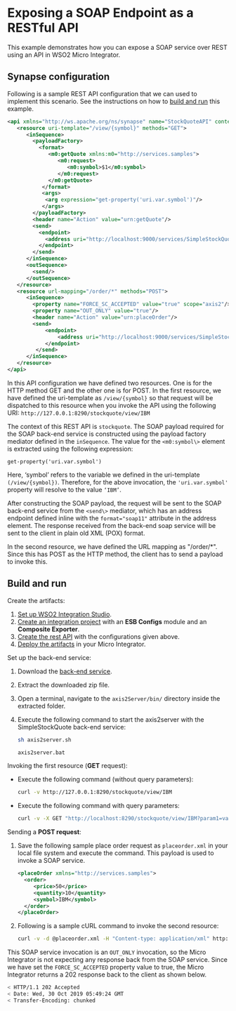 # Exposing a SOAP Endpoint as a RESTful API
    
This example demonstrates how you can expose a SOAP service over REST using an API in WSO2 Micro Integrator.
    
## Synapse configuration
    
Following is a sample REST API configuration that we can used to implement this scenario. See the instructions on how to [build and run](#build-and-run) this example.
        
```xml
<api xmlns="http://ws.apache.org/ns/synapse" name="StockQuoteAPI" context="/stockquote">
   <resource uri-template="/view/{symbol}" methods="GET">
      <inSequence>
        <payloadFactory>
          <format>
             <m0:getQuote xmlns:m0="http://services.samples">
                <m0:request>
                   <m0:symbol>$1</m0:symbol>
                </m0:request>
             </m0:getQuote>
           </format>
           <args>
            <arg expression="get-property('uri.var.symbol')"/>
           </args>
        </payloadFactory>
        <header name="Action" value="urn:getQuote"/>
        <send>
          <endpoint>
            <address uri="http://localhost:9000/services/SimpleStockQuoteService" format="soap11"/>
          </endpoint>
        </send>
      </inSequence>
      <outSequence>
        <send/>
      </outSequence>
   </resource>
   <resource url-mapping="/order/*" methods="POST">
      <inSequence>
        <property name="FORCE_SC_ACCEPTED" value="true" scope="axis2"/>
        <property name="OUT_ONLY" value="true"/>
        <header name="Action" value="urn:placeOrder"/>
        <send>
            <endpoint>
                <address uri="http://localhost:9000/services/SimpleStockQuoteService" format="soap11"/>
            </endpoint>
         </send>
      </inSequence>      
   </resource>
</api>
```

In this API configuration we have defined two resources. One is for the HTTP method GET and the other one is for POST. In the first resource, we have defined the uri-template as `/view/{symbol}` so that request will be dispatched to this resource when you invoke the API using the following URI: `http://127.0.0.1:8290/stockquote/view/IBM`
    
The context of this REST API is `stockquote`. The SOAP payload required for the SOAP back-end service is constructed using the payload factory mediator defined in the `inSequence`. The value for the `<m0:symbol\>` element is extracted using the following expression:
    
`get-property('uri.var.symbol')`
    
Here, ‘symbol’ refers to the variable we defined in the uri-template `(/view/{symbol})`. Therefore, for the above invocation, the `'uri.var.symbol'` property will resolve to the value `‘IBM’`.
    
After constructing the SOAP payload, the request will be sent to the SOAP back-end service from the `<send\>` mediator, which has an address endpoint defined inline with the `format="soap11"` attribute in the address element. The response received from the back-end soap service will be sent to the client in plain old XML (POX) format.
    
In the second resource, we have defined the URL mapping as "/order/\*". Since this has POST as the HTTP method, the client has to send a payload to invoke this. 

## Build and run

Create the artifacts:

1. [Set up WSO2 Integration Studio]({{base_path}}/develop/installing-wso2-integration-studio).
2. [Create an integration project]({{base_path}}/develop/create-integration-project) with an <b>ESB Configs</b> module and an <b>Composite Exporter</b>.
3. [Create the rest API]({{base_path}}/develop/creating-artifacts/creating-an-api) with the configurations given above.
4. [Deploy the artifacts]({{base_path}}/develop/deploy-artifacts) in your Micro Integrator.

Set up the back-end service:

1. Download the [back-end service](https://github.com/wso2-docs/WSO2_EI/blob/master/Back-End-Service/axis2Server.zip).
2. Extract the downloaded zip file.
3. Open a terminal, navigate to the `axis2Server/bin/` directory inside the extracted folder.
4. Execute the following command to start the axis2server with the SimpleStockQuote back-end service:
   
      ```bash tab='On MacOS/Linux/CentOS'
      sh axis2server.sh
      ```
          
      ```bash tab='On Windows'
      axis2server.bat
      ```

Invoking the first resource (**GET** request):

- Execute the following command (without query parameters):
    ```bash
    curl -v http://127.0.0.1:8290/stockquote/view/IBM
    ```

- Execute the following command with query parameters:
    ```bash
    curl -v -X GET "http://localhost:8290/stockquote/view/IBM?param1=value1&param2=value2"
    ```

Sending a **POST request**:

1.  Save the following sample place order request as `placeorder.xml` in your local file system and execute the command. This payload is used to invoke a SOAP service.
    
      ```xml
      <placeOrder xmlns="http://services.samples">
        <order>
           <price>50</price>
           <quantity>10</quantity>
           <symbol>IBM</symbol>
        </order>
      </placeOrder>
      ```
    
2.  Following is a sample cURL command to invoke the second resource:
    
    ```bash
    curl -v -d @placeorder.xml -H "Content-type: application/xml" http://127.0.0.1:8290/stockquote/order/
    ```
 
This SOAP service invocation is an `OUT_ONLY` invocation, so the Micro Integrator is not expecting any response back from the SOAP service. Since we have set the `FORCE_SC_ACCEPTED` property value to true, the Micro Integrator returns a 202 response back to the client as shown below.
    
```bash
< HTTP/1.1 202 Accepted
< Date: Wed, 30 Oct 2019 05:49:24 GMT
< Transfer-Encoding: chunked
```    